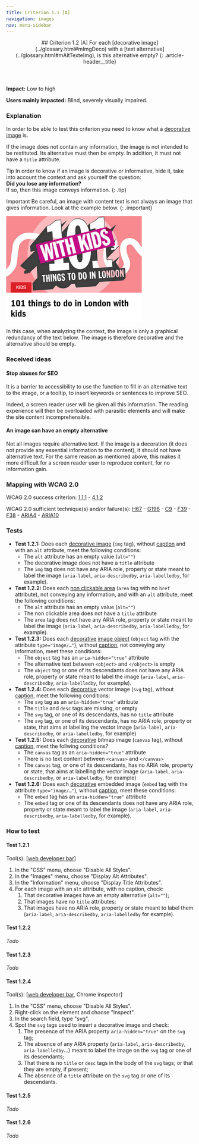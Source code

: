 ```yaml
---
title: Criterion 1.1 [A]
navigation: images
nav: menu-sidebar
---
```


<header>
## Criterion 1.2 [A] <span>For each [decorative image](../glossary.html#mImgDeco) with a [text alternative](../glossary.html#mAltTexteImg), is this alternative empty?</span>
{: .article-header__title}
</header>

**Impact:** Low to high

**Users mainly impacted:** Blind, severely visually impaired.

### Explanation

In order to be able to test this criterion you need to know what a [decorative image](../glossary.html#image-decorative) is.

If the image does not contain any information, the image is not intended to be restituted. Its alternative must then be empty. In addition, it must not have a `title` attribute.

<span class="visually-hidden">Tip</span>
In order to know if an image is decorative or informative, hide it, take into account the context and ask yourself the question:<br>
**Did you lose any information?**<br>
If so, then this image conveys information.
{: .tip}

<span class="visually-hidden">Important</span>
Be careful, an image with content text is not always an image that gives information. Look at the example below.
{: .important}

![101 things to do in London with kids](../../img/images-1.2-1.png)

In this case, when analyzing the context, the image is only a graphical redundancy of the text below. The image is therefore decorative and the alternative should be empty.

### Received ideas

#### Stop abuses for SEO

It is a barrier to accessibility to use the function to fill in an alternative text to the image, or a tooltip, to insert keywords or sentences to improve SEO.

Indeed, a screen reader user will be given all this information. The reading experience will then be overloaded with parasitic elements and will make the site content incomprehensible.

#### An image can have an empty alternative

Not all images require alternative text. If the image is a decoration (it does not provide any essential information to the content), it should not have alternative text. For the same reason as mentioned above, this makes it more difficult for a screen reader user to reproduce content, for no information gain.

### Mapping with WCAG 2.0

WCAG 2.0 success criterion: [1.1.1](http://www.w3.org/TR/WCAG20/#text-equiv-all) - [4.1.2](http://www.w3.org/TR/WCAG20/#ensure-compat-rsv)

WCAG 2.0 sufficient technique(s) and/or failure(s): [H67](http://www.w3.org/TR/WCAG-TECHS/H67.html) - [G196](http://www.w3.org/TR/WCAG-TECHS/G196.html) - [C9](http://www.w3.org/TR/WCAG-TECHS/C9.html) - [F39](http://www.w3.org/TR/WCAG-TECHS/F39.html) - [F38](http://www.w3.org/TR/WCAG-TECHS/F38.html) - [ARIA4](http://www.w3.org/TR/WCAG-TECHS/ARIA4.html) - [ARIA10](http://www.w3.org/TR/WCAG-TECHS/ARIA10.html)

### Tests

*   **Test 1.2.1:** Does each [decorative image](../glossary.html#mImgDeco) (`img` tag), without [caption](../glossary.html#mImageCaption) and with an `alt` attribute, meet the following conditions:
    *   The `alt` attribute has an empty value (`alt=""`)
    *   The decorative image does not have a `title` attribute
    *   The `img` tag does not have any ARIA role, property or state meant to label the image (`aria-label`, `aria-describedby`, `aria-labelledby`, for example).
*   **Test 1.2.2:** Does each [non clickable area](../glossary.html#mZoneNonCliquable) (`area` tag with no `href` attribute), not conveying any information, and with an `alt` attribute, meet the following conditions:
    *   The `alt` attribute has an empty value (`alt=""`)
    *   The non clickable area does not have a `title` attribute
    *   The `area` tag does not have any ARIA role, property or state meant to label the image (`aria-label`, `aria-describedby`, `aria-labelledby`, for example).
*   **Test 1.2.3:** Does each [decorative](../glossary.html#mImgDeco) [image object](../glossary.html#mImgObj) (`object` tag with the attribute `type="image/…"`), without [caption](../glossary.html#mImageCaption), not conveying any information, meet these conditions:
    *   The `object` tag has an `aria-hidden="true"` attribute
    *   The alternative text between `<object>` and `</object>` is empty
    *   The `object` tag or one of its descendants does not have any ARIA role, property or state meant to label the image (`aria-label`, `aria-describedby`, `aria-labelledby`, for example).
*   **Test 1.2.4:** Does each [decorative](../glossary.html#mImgDeco) vector image (`svg` tag), without [caption](../glossary.html#mImageCaption), meet the following conditions:
    *   The `svg` tag as an `aria-hidden="true"` attribute
    *   The `title` and `desc` tags are missing, or empty
    *   The `svg` tag, or one of its descendants, has no `title` attribute
    *   The `svg` tag, or one of its descendants, has no ARIA role, property or state, that aims at labelling the vector image (`aria-label`, `aria-describedby`, or `aria-labelledby`, for example)
*   **Test 1.2.5:** Does each [decorative](../glossary.html#mImgDeco) bitmap image (`canvas` tag), without [caption](../glossary.html#mImageCaption), meet the follwing conditions?
    *   The `canvas` tag as an `aria-hidden="true"` attribute
    *   There is no text content between `<canvas>` and `</canvas>`
    *   The `canvas` tag, or one of its descendants, has no ARIA role, property or state, that aims at labelling the vector image (`aria-label`, `aria-describedby`, or `aria-labelledby`, for example)
*   **Test 1.2.6:** Does each [decorative](../glossary.html#mImgDeco) embedded image (`embed` tag with the attribute `type="image/…"`), without [caption](../glossary.html#mImageCaption), meet these conditions:
    *   The `embed` tag has an `aria-hidden="true"` attribute
    *   The `embed` tag or one of its descendants does not have any ARIA role, property or state meant to label the image (`aria-label`, `aria-describedby`, `aria-labelledby`, for example).

### How to test

#### Test 1.2.1

Tool(s): [[web developer bar](../tools.html#web-developer-bar)]

1. In the "CSS" menu, choose "Disable All Styles".
2. In the "Images" menu, choose "Display Alt Attributes".
3. In the "Information" menu, choose "Display Title Attributes".
4. For each image with an `alt` attribute, with no caption, check:
    1. That decorative images have an empty alternative (`alt=""`);
    2. That images have no `title` attributes;
    3. That images have no ARIA role, property or state meant to label them (`aria-label`, `aria-describedby`, `aria-labelledby` for example).

#### Test 1.2.2

*Todo*

#### Test 1.2.3

*Todo*

#### Test 1.2.4

Tool(s): [[web developer bar](../tools.html#web-developer-bar), Chrome inspector]

1. In the "CSS" menu, choose "Disable All Styles".
2. Right-click on the element and choose "Inspect".
3. In the search field, type "svg".
4. Spot the `svg` tags used to insert a decorative image and check:
    1. The presence of the ARIA property `aria-hidden="true"` on the `svg` tag;
    2. The absence of any ARIA property (`aria-label`, `aria-describedby`, `aria-labelledby`…) meant to label the image on the `svg` tag or one of its descendants;
    3. That there is no `title` or `desc` tags in the body of the `svg` tags; or that they are empty, if present;
    4. The absence of a `title` attribute on the `svg` tag or one of its descendants.

#### Test 1.2.5

*Todo*

#### Test 1.2.6

*Todo*
